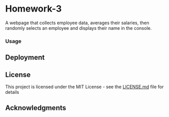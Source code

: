 # Homework-3

A webpage that collects employee data, averages their salaries, then randomly selects an employee and displays their name in the console. 

### Usage


## Deployment


## License

This project is licensed under the MIT License - see the [LICENSE.md](LICENSE.md) file for details

## Acknowledgments

